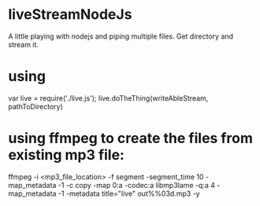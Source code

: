 # liveStreamNodeJs
A little playing with nodejs and piping multiple files.
Get directory and stream it.
# using
var live = require('./live.js'); 
live.doTheThing(writeAbleStream, pathToDirectory)
# using ffmpeg to create the files from existing mp3 file:
ffmpeg -i <mp3_file_location> -f segment -segment_time 10 -map_metadata -1 -c copy -map 0:a -codec:a libmp3lame -q:a 4 -map_metadata -1 -metadata title="live" out%%03d.mp3 -y

